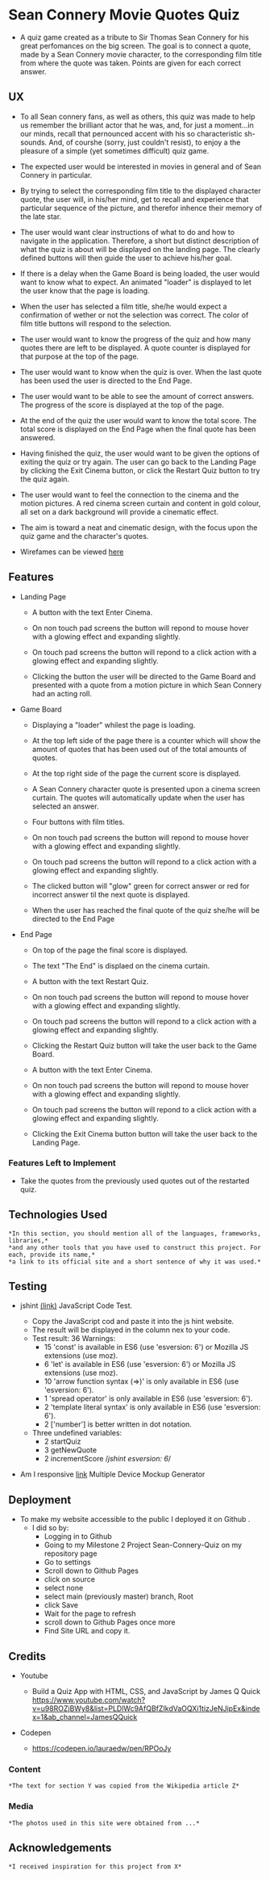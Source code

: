 # Sean Connery Movie Quotes Quiz

*   A quiz game created as a tribute to Sir Thomas Sean Connery for his great perfomances on the big screen.
    The goal is to connect a quote, made by a Sean Connery movie character, to the corresponding film title from where the quote was taken.
    Points are given for each correct answer.

## UX

*   To all Sean connery fans, as well as others, this quiz was made to help us remember the brilliant actor that he was,
    and, for just a moment...in our minds, recall that pernounced accent with his so characteristic sh-sounds.
    And, of courshe (sorry, just couldn't resist), to enjoy a the pleasure of a simple (yet sometimes difficult) quiz game.

*   The expected user would be interested in movies in general and of Sean Connery in particular.

*   By trying to select the corresponding film title to the displayed character quote, 
    the user will, in his/her mind, get to recall and experience that particular sequence of the picture,
    and therefor inhence their memory of the late star.

*   The user would want clear instructions of what to do and how to navigate in the application.
    Therefore, a short but distinct description of what the quiz is about will be displayed on the landing page.
    The clearly defined buttons will then guide the user to achieve his/her goal.

*   If there is a delay when the Game Board is being loaded, the user would want to know what to expect.
    An animated "loader" is displayed to let the user know that the page is loading.

*   When the user has selected a film title, she/he would expect a confirmation of wether or not the selection was correct.
    The color of film title buttons will respond to the selection.

*   The user would want to know the progress of the quiz and how many quotes there are left to be displayed. 
    A quote counter is displayed for that purpose at the top of the page.

*   The user would want to know when the quiz is over.
    When the last quote has been used the user is directed to the End Page.

*   The user would want to be able to see the amount of correct answers.
    The progress of the score is displayed at the top of the page.

*   At the end of the quiz the user would want to know the total score.
    The total score is displayed on the End Page when the final quote has been answered.

*   Having finished the quiz, the user would want to be given the options of exiting the quiz or try again.
    The user can go back to the Landing Page by clicking the Exit Cinema button, or click the Restart Quiz button to try the quiz again. 

*   The user would want to feel the connection to the cinema and the motion pictures.
    A red cinema screen curtain and content in gold colour, all set on a dark background will provide a cinematic effect.

*   The aim is toward a neat and cinematic design, with the focus upon the quiz game and the character's quotes.

*   Wirefames can be viewed [here](assets/wireframes/sean-connery-movie-quote-quiz.pdf)

## Features

*   Landing Page
    *   A button with the text Enter Cinema.
        
    *   On non touch pad screens the button will repond to mouse hover with a glowing effect and expanding slightly.
        
    *   On touch pad screens the button will repond to a click action with a glowing effect and expanding slightly.
    
    *   Clicking the button the user will be directed to the Game Board and presented with a quote from a motion picture
        in which Sean Connery had an acting roll.

*   Game Board

    *   Displaying a "loader" whilest the page is loading.

    *   At the top left side of the page there is a counter which will show the amount of quotes that has been used out of the total amounts of quotes.

    *   At the top right side of the page the current score is displayed. 

    *   A Sean Connery character quote is presented upon a cinema screen curtain. The quotes will automatically update when the user has selected an answer.
    
    *   Four buttons with film titles.
        
    *   On non touch pad screens the button will repond to mouse hover with a glowing effect and expanding slightly.
        
    *   On touch pad screens the button will repond to a click action with a glowing effect and expanding slightly.
        
    *   The clicked button will "glow" green for correct answer or red for incorrect answer til the next quote is displayed.

    *   When the user has reached the final quote of the quiz she/he will be directed to the End Page

*   End Page

    *   On top of the page the final score is displayed.

    *   The text "The End" is displaed on the cinema curtain.

    *   A button with the text Restart Quiz.
        
    *   On non touch pad screens the button will repond to mouse hover with a glowing effect and expanding slightly.
        
    *   On touch pad screens the button will repond to a click action with a glowing effect and expanding slightly.

    *   Clicking the Restart Quiz button will take the user back to the Game Board.

    *   A button with the text Enter Cinema.
        
    *   On non touch pad screens the button will repond to mouse hover with a glowing effect and expanding slightly.
        
    *   On touch pad screens the button will repond to a click action with a glowing effect and expanding slightly.
    
    *   Clicking the Exit Cinema button button will take the user back to the Landing Page.

### Features Left to Implement

*   Take the quotes from the previously used quotes out of the restarted quiz.

## Technologies Used
    *In this section, you should mention all of the languages, frameworks, libraries,*
    *and any other tools that you have used to construct this project. For each, provide its name,*
    *a link to its official site and a short sentence of why it was used.*

## Testing

*   jshint [(link)](https://jshint.com/) JavaScript Code Test.
    
    *   Copy the JavaScript cod and paste it into the js hint website.
    *   The result will be displayed in the column nex to your code.
    *   Test result: 36 Warnings:
        *   15  'const' is available in ES6 (use 'esversion: 6') or Mozilla JS extensions (use moz).
        *   6 	'let' is available in ES6 (use 'esversion: 6') or Mozilla JS extensions (use moz).
        *   10  'arrow function syntax (=>)' is only available in ES6 (use 'esversion: 6').
        *   1   'spread operator' is only available in ES6 (use 'esversion: 6').
        *   2   'template literal syntax' is only available in ES6 (use 'esversion: 6').
        *   2   ['number'] is better written in dot notation.
    *   Three undefined variables:
        *   2 	startQuiz
        *   3   getNewQuote
        *   2   incrementScore
/*jshint esversion: 6*/

*   Am I responsive [link](http://ami.responsivedesign.is/) Multiple Device Mockup Generator

## Deployment


*   To make my website accessible to the public I deployed it on Github .
    * I did so by:
        *   Logging in to Github
        *   Going to my Milestone 2 Project Sean-Connery-Quiz on my repository page
        *   Go to settings
        *   Scroll down to Github Pages
        *   click on source
        *   select none
        *   select main (previously master) branch, Root
        *   click Save
        *   Wait for the page to refresh
        *   scroll down to Github Pages once more
        *   Find Site URL and copy it.


## Credits

*   Youtube

    *   Build a Quiz App with HTML, CSS, and JavaScript by James Q Quick
    https://www.youtube.com/watch?v=u98ROZjBWy8&list=PLDlWc9AfQBfZIkdVaOQXi1tizJeNJipEx&index=1&ab_channel=JamesQQuick

*   Codepen

    *    https://codepen.io/lauraedw/pen/RPOoJy

### Content

    *The text for section Y was copied from the Wikipedia article Z*

### Media

    *The photos used in this site were obtained from ...*

## Acknowledgements

    *I received inspiration for this project from X*